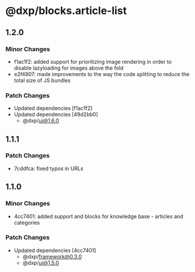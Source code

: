 # @dxp/blocks.article-list

## 1.2.0

### Minor Changes

- f1ac1f2: added support for prioritizing image rendering in order to disable lazyloading for images above the fold
- e2f4907: made improvements to the way the code splitting to reduce the total size of JS bundles

### Patch Changes

- Updated dependencies [f1ac1f2]
- Updated dependencies [49d2bb0]
  - @dxp/ui@1.6.0

## 1.1.1

### Patch Changes

- 7cddfca: fixed typos in URLs

## 1.1.0

### Minor Changes

- 4cc7401: added support and blocks for knowledge base - articles and categories

### Patch Changes

- Updated dependencies [4cc7401]
  - @dxp/framework@0.3.0
  - @dxp/ui@1.5.0
